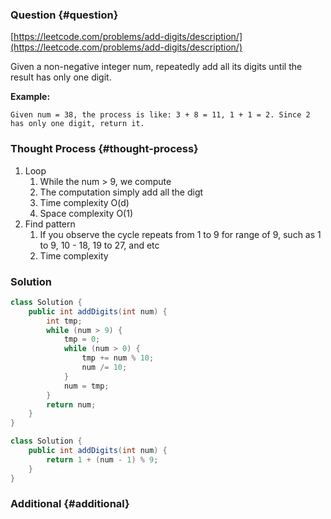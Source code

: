 ### Question {#question}

[https://leetcode.com/problems/add-digits/description/](https://leetcode.com/problems/add-digits/description/)

Given a non-negative integer num, repeatedly add all its digits until the result has only one digit.

**Example:**

```
Given num = 38, the process is like: 3 + 8 = 11, 1 + 1 = 2. Since 2 has only one digit, return it.
```

### Thought Process {#thought-process}

1. Loop
   1. While the num &gt; 9, we compute
   2. The computation simply add all the digt
   3. Time complexity O\(d\)
   4. Space complexity O\(1\)
2. Find pattern
   1. If you observe the cycle repeats from 1 to 9 for range of 9, such as 1 to 9, 10 - 18, 19 to 27, and etc
   2. Time complexity 

### Solution

```java
class Solution {
    public int addDigits(int num) {
        int tmp;
        while (num > 9) {
            tmp = 0;
            while (num > 0) {
                tmp += num % 10;
                num /= 10;
            }
            num = tmp;
        }
        return num;
    }
}
```

```java
class Solution {
    public int addDigits(int num) {
        return 1 + (num - 1) % 9;
    }
}
```

### Additional {#additional}



